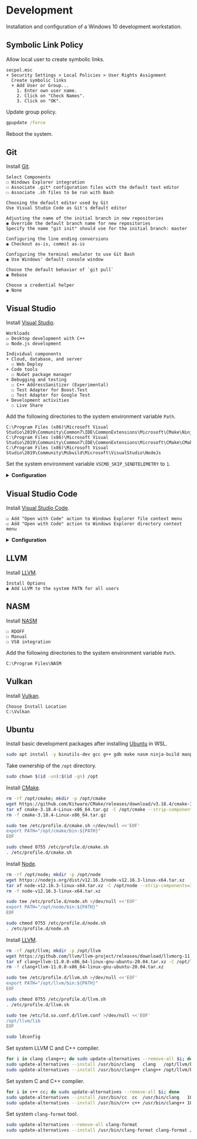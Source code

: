 # Development
Installation and configuration of a Windows 10 development workstation.

## Symbolic Link Policy
Allow local user to create symbolic links.

```
secpol.msc
+ Security Settings > Local Policies > User Rights Assignment
  Create symbolic links
  + Add User or Group...
    1. Enter own user name.
    2. Click on "Check Names".
    3. Click on "OK".
```

Update group policy.

```cmd
gpupdate /force
```

Reboot the system.

## Git
Install [Git](https://git-scm.com/downloads).

```
Select Components
☐ Windows Explorer integration
☐ Associate .git* configuration files with the default text editor
☐ Associate .sh files to be run with Bash

Choosing the default editor used by Git
Use Visual Studio Code as Git's default editor

Adjusting the name of the initial branch in new repositories
◉ Override the default branch name for new repositories
Specify the name "git init" should use for the initial branch: master

Configuring the line ending conversions
◉ Checkout as-is, commit as-is

Configuring the terminal emulator to use Git Bash
◉ Use Windows' default console window

Choose the default behavior of `git pull`
◉ Rebase

Choose a credential helper
◉ None
```

## Visual Studio
Install [Visual Studio](https://visualstudio.microsoft.com/downloads/).

```
Workloads
☑ Desktop development with C++
☑ Node.js development

Individual components
+ Cloud, database, and server
  ☐ Web Deploy
+ Code tools
  ☐ NuGet package manager
+ Debugging and testing
  ☐ C++ AddressSanitizer (Experimental)
  ☐ Test Adapter for Boost.Test
  ☐ Test Adapter for Google Test
+ Development activities
  ☐ Live Share
```

Add the following directories to the system environment variable `Path`.

```
C:\Program Files (x86)\Microsoft Visual Studio\2019\Community\Common7\IDE\CommonExtensions\Microsoft\CMake\Ninja
C:\Program Files (x86)\Microsoft Visual Studio\2019\Community\Common7\IDE\CommonExtensions\Microsoft\CMake\CMake\bin
C:\Program Files (x86)\Microsoft Visual Studio\2019\Community\Msbuild\Microsoft\VisualStudio\NodeJs
```

Set the system environment variable `VSCMD_SKIP_SENDTELEMETRY` to `1`.

<details>
<summary><b>Configuration</b></summary>

Install extensions.

* [Hide Suggestion And Outlining Margins][hi]
* [Trailing Whitespace Visualizer][ws]

[hi]: https://marketplace.visualstudio.com/items?itemName=MussiKara.HideSuggestionAndOutliningMargins
[ws]: https://marketplace.visualstudio.com/items?itemName=MadsKristensen.TrailingWhitespaceVisualizer

Configure with `Tools > Options...`.

```
Environment
+ General
  Color theme: Dark
+ Documents
  ☑ Save documents as Unicode when data cannot be saved in codepage
+ Fonts and Colors
  Text Editor: DejaVu LGC Sans Mono 9
  [All Text Tool Windows]: DejaVu LGC Sans Mono 9
+ Keyboard
  Build.BuildSolution: F7 (Global)
+ Startup
  On startup, open: Empty environment

Projects and Solutions
+ General
  ☐ Always show Error List if build finishes with errors
  ☐ Warn user when the project location is not trusted
+ Build and Run
  On Run, when projects are out of date: Always build
  On Run, when build or deployment error occur: Do not launch

Source Control
+ Plug-in Selection
  Current source control plug-in: Git

Text Editor
+ General
  ☐ Drag and drop text editing
  ☑ Enable mouse click to perform Go to Definition
    Use modifier key: Ctrl+Alt
  ☐ Enable mouse click to perform Go to Definition
  ☐ Highlight current line
  ☐ Show structure guide lines
+ All Languages
  + General
    ☑ Line numbers
    ☐ Navigation bar
    ☑ Automatic brace completion
    ☐ Apply Cut or Copy to blank lines when there is no selection
  + Scroll Bars
    ◉ Use map mode for vertical scroll bar
      ☐ Show Preview Tooltip
      Source overview: Wide
  + Tabs
    Indenting: Smart
    Tab size: 2
    Indent size: 2
    ◉ Indent spaces
  + CodeLens
    ☐ Enable CodeLens
+ C/C++
  + Advanced
    + Browsing/Navigation
      Disable External Dependencies Folders: True
    + IntelliSense
      Enable Template IntelliSense: False
  + Code Style
    + General
      Generated documentation comments style: Doxygen (///)
    + Formatting
      + General
        ◉ Run ClangFormat only for manually invoked formatting commands
        ☑ Use custom clang-format.exe file: C:\Program Files\LLVM\bin\clang-format.exe
      + Indentation
        ☐ Indent braces of lambdas used as parameters
        ☐ Indent namespace contents
      + New Lines
        Position of open braces for namespaces: Keep on the same line, but add a space before
        Position of open braces for types: Keep on the same line, but add a space before
        Position of open braces for functions: Move to a new line
        Position of open braces for control blocks: Keep on the same line, but add a space before
        Position of open braces for lambdas: Keep on the same line, but add a space before
        ☑ Place braces on separate lines
        ☑ For empty types, move closing braces to the same line as opening braces
        ☑ For empty function bodies, move closing braces to the same line as opening braces
        ☑ Place 'catch' and similar keywords on a new line
        ☐ Place 'else' on a new line
        ☐ Place 'while' in a do-while loop on a new line
      + Wrapping
        ◉ Always apply New Lines settings for blocks
  + View
    + Code Squiggles
      Macros in Skipped Browsing Regions: None
      Macros Convertible to constexpr: None
    + Outlining
      Enable Outlining: False
+ CSS
  + Advanced
    Color picker format: #000
    Automatic formatting: Off
    Brace positions: Compact
+ JavaScript/TypeScript
  + Formatting
    + General
      Automatic Formatting
      ☐ Format completed line on Enter
      ☐ Format completed statement on ;
      ☐ Format opened block on {
      ☐ Format completed block on }
      ☑ Format on paste
      Module Quote Preference
      ◉ Double (")
      Semicolon Preference
      ◉ Insert semicolons at statement ends
    + Spacing
      ☐ Insert space after function keyword for anonymous functions
+ JSON
  + Advanced
    Automatic formatting: Off

CMake
+ General
  ☑ Show CMake cache notifications
  When cache is out of date:
    ◉ Run configure step automatically only if CMakeSettings.json exists
  ☑ Enable verbose CMake output
```

Disable telemetry.

```
Help > Send Feedback > Settings...
+ Would you like to participate in the Visual Studio Experience Improvement Program?
  ◉ No, I would not like to participate
```

Change [toolbars](res/vs.png) to fit the desired workflow.

</details>

## Visual Studio Code
Install [Visual Studio Code](https://code.visualstudio.com/download).

```
☑ Add "Open with Code" action to Windows Explorer file context menu
☑ Add "Open with Code" action to Windows Explorer directory context menu
```

<details>
<summary><b>Configuration</b></summary>

Install extensions with `CTRL+P`.

```
ext install twxs.cmake
ext install ms-vscode.cpptools
ext install ms-vscode-remote.remote-ssh
ext install ms-vscode-remote.remote-wsl
ext install donjayamanne.githistory
ext install marvhen.reflow-markdown
ext install alefragnani.rtf
> Developer: Reload Window
```

Configure editor with `> Preferences: Open Settings (JSON)`.

```json
{
  "editor.detectIndentation": false,
  "editor.dragAndDrop": false,
  "editor.folding": false,
  "editor.fontFamily": "'DejaVu LGC Sans Mono', Consolas, monospace",
  "editor.fontSize": 12,
  "editor.largeFileOptimizations": false,
  "editor.links": false,
  "editor.minimap.scale": 2,
  "editor.multiCursorModifier": "ctrlCmd",
  "editor.renderFinalNewline": false,
  "editor.renderLineHighlight": "gutter",
  "editor.renderWhitespace": "selection",
  "editor.rulers": [ 128 ],
  "editor.smoothScrolling": true,
  "editor.tabSize": 2,
  "editor.wordWrap": "on",
  "editor.wordWrapColumn": 128,
  "explorer.confirmDelete": false,
  "explorer.confirmDragAndDrop": false,
  "extensions.ignoreRecommendations": true,
  "files.eol": "\n",
  "files.hotExit": "off",
  "files.insertFinalNewline": true,
  "files.trimTrailingWhitespace": true,
  "files.defaultLanguage": "markdown",
  "git.autofetch": false,
  "git.autoRepositoryDetection": false,
  "git.confirmSync": false,
  "git.enableSmartCommit": true,
  "git.postCommitCommand": "push",
  "git.showPushSuccessNotification": true,
  "telemetry.enableCrashReporter": false,
  "telemetry.enableTelemetry": false,
  "workbench.startupEditor": "none",
  "window.newWindowDimensions": "inherit",
  "window.openFoldersInNewWindow": "on",
  "window.openFilesInNewWindow": "off",
  "window.restoreWindows": "none",
  "window.closeWhenEmpty": false,
  "terminal.integrated.rendererType": "experimentalWebgl",
  "terminal.integrated.shell.windows": "C:\\Windows\\System32\\cmd.exe",
  "C_Cpp.clang_format_path": "C:\\Program Files\\LLVM\\bin\\clang-format.exe",
  "C_Cpp.default.cStandard": "c11",
  "C_Cpp.default.cppStandard": "c++20",
  "C_Cpp.enhancedColorization": "Enabled",
  "C_Cpp.experimentalFeatures": "Enabled",
  "C_Cpp.configurationWarnings": "Disabled",
  "C_Cpp.intelliSenseEngineFallback": "Disabled",
  "C_Cpp.intelliSenseEngine": "Disabled",
  "C_Cpp.vcpkg.enabled": false,
  "cmake.configureOnOpen": false,
  "html.format.extraLiners": "",
  "html.format.indentInnerHtml": false,
  "javascript.format.insertSpaceAfterFunctionKeywordForAnonymousFunctions": false,
  "javascript.format.insertSpaceAfterOpeningAndBeforeClosingNonemptyBrackets": true,
  "typescript.format.insertSpaceAfterFunctionKeywordForAnonymousFunctions": false,
  "typescript.format.insertSpaceAfterOpeningAndBeforeClosingNonemptyBrackets": true,
  "remote.SSH.defaultExtensions": [
    "twxs.cmake",
    "ms-vscode.cpptools",
    "ms-vscode.cmake-tools"
  ]
}
```

Configure keyboard shortcuts with `> Preferences: Open Keyboard Shortcuts (JSON)`.

```json
[
  { "key": "f5", "command": "cmake.debugTarget", "when": "!inDebugMode" },
  { "key": "f5", "command": "workbench.action.debug.pause", "when": "inDebugMode && debugState == 'running'" },
  { "key": "f5", "command": "workbench.action.debug.continue", "when": "inDebugMode && debugState != 'running'" },
  { "key": "ctrl+b", "command": "cmake.selectLaunchTarget" },
  { "key": "ctrl+f5", "command": "cmake.launchTarget" }
]
```

Open a directory in WSL and install remote extensions.

```
CMake (from local)
C/C++ (from local)
ms-vscode.cmake-tools
```

Configure remote editor with `> Preferences: Open Remote Settings (WSL: Ubuntu)` while editing a directory in WSL.

```json
{
  "C_Cpp.vcpkg.enabled": false,
  "C_Cpp.default.cStandard": "c11",
  "C_Cpp.default.cppStandard": "c++20",
  "C_Cpp.default.configurationProvider": "vector-of-bool.cmake-tools",
  "C_Cpp.default.intelliSenseMode": "clang-x64",
  "C_Cpp.intelliSenseEngine": "Default",
  "C_Cpp.clang_format_path": "/opt/llvm/bin/clang-format",
  "cmake.buildDirectory": "${workspaceFolder}/build/vscode",
  "cmake.cmakePath": "/opt/cmake/bin/cmake",
  "cmake.generator": "Ninja Multi-Config",
  "cmake.installPrefix": "${workspaceFolder}",
  "cmake.configureSettings": { "VSCODE": "ON" },
  "cmake.configureOnOpen": true,
  "cmake.debugConfig": {
    "version": "0.2.0",
    "configurations": [
      {
        "name": "Debug",
        "type": "cppdbg",
        "request": "launch",
        "cwd": "${workspaceFolder}",
        "program": "${command:cmake.launchTargetPath}",
        "MIMode": "gdb",
        "stopAtEntry": false,
        "externalConsole": false,
        "internalConsoleOptions": "neverOpen",
        "setupCommands": [
          {
            "description": "Enable pretty printing.",
            "text": "-enable-pretty-printing",
            "ignoreFailures": true,
          }
        ]
      }
    ]
  }
}
```

Configure remote toolkits with `CMake: Edit User-Local CMake Kits` while editing a directory in WSL.

```json
[
  {
    "keep": true,
    "name": "Ace",
    "toolchainFile": "/opt/ace/toolchain.cmake"
  },
  {
    "keep": true,
    "name": "Xnet",
    "toolchainFile": "/opt/vcpkg/triplets/toolchains/linux.cmake",
    "cmakeSettings": { "VCPKG_TARGET_TRIPLET": "x64-linux-xnet" }
  }
]
```

</details>

## LLVM
Install [LLVM](https://github.com/llvm/llvm-project/releases/download/llvmorg-11.0.0/LLVM-11.0.0-win64.exe).

```
Install Options
◉ Add LLVM to the system PATN for all users
```

## NASM
Install [NASM](https://www.nasm.us/pub/nasm/releasebuilds/2.15.05/win64/nasm-2.15.05-installer-x64.exe)

```
☐ RDOFF
☐ Manual
☐ VS8 integration
```

Add the following directories to the system environment variable `Path`.

```
C:\Program Files\NASM
```

## Vulkan
Install [Vulkan](https://vulkan.lunarg.com/sdk/home#windows).

```
Choose Install Location
C:\Vulkan
```

## Ubuntu
Install basic development packages after installing [Ubuntu](wsl/ubuntu.md) in WSL.

```sh
sudo apt install -y binutils-dev gcc g++ gdb make nasm ninja-build manpages-dev pkg-config
```

Take ownership of the `/opt` directory.

```sh
sudo chown $(id -un):$(id -gn) /opt
```

Install [CMake](https://cmake.org/).

```sh
rm -rf /opt/cmake; mkdir -p /opt/cmake
wget https://github.com/Kitware/CMake/releases/download/v3.18.4/cmake-3.18.4-Linux-x86_64.tar.gz
tar xf cmake-3.18.4-Linux-x86_64.tar.gz -C /opt/cmake --strip-components=1
rm -f cmake-3.18.4-Linux-x86_64.tar.gz

sudo tee /etc/profile.d/cmake.sh >/dev/null <<'EOF'
export PATH="/opt/cmake/bin:${PATH}"
EOF

sudo chmod 0755 /etc/profile.d/cmake.sh
. /etc/profile.d/cmake.sh
```

Install [Node](https://nodejs.org/).

```sh
rm -rf /opt/node; mkdir -p /opt/node
wget https://nodejs.org/dist/v12.16.3/node-v12.16.3-linux-x64.tar.xz
tar xf node-v12.16.3-linux-x64.tar.xz -C /opt/node --strip-components=1
rm -f node-v12.16.3-linux-x64.tar.xz

sudo tee /etc/profile.d/node.sh >/dev/null <<'EOF'
export PATH="/opt/node/bin:${PATH}"
EOF

sudo chmod 0755 /etc/profile.d/node.sh
. /etc/profile.d/node.sh
```

Install [LLVM](https://llvm.org/).

```sh
rm -rf /opt/llvm; mkdir -p /opt/llvm
wget https://github.com/llvm/llvm-project/releases/download/llvmorg-11.0.0/clang+llvm-11.0.0-x86_64-linux-gnu-ubuntu-20.04.tar.xz
tar xf clang+llvm-11.0.0-x86_64-linux-gnu-ubuntu-20.04.tar.xz -C /opt/llvm --strip-components=1
rm -f clang+llvm-11.0.0-x86_64-linux-gnu-ubuntu-20.04.tar.xz

sudo tee /etc/profile.d/llvm.sh >/dev/null <<'EOF'
export PATH="/opt/llvm/bin:${PATH}"
EOF

sudo chmod 0755 /etc/profile.d/llvm.sh
. /etc/profile.d/llvm.sh

sudo tee /etc/ld.so.conf.d/llvm.conf >/dev/null <<'EOF'
/opt/llvm/lib
EOF

sudo ldconfig
```

Set system LLVM C and C++ compiler.

```sh
for i in clang clang++; do sudo update-alternatives --remove-all $i; done
sudo update-alternatives --install /usr/bin/clang   clang   /opt/llvm/bin/clang   100
sudo update-alternatives --install /usr/bin/clang++ clang++ /opt/llvm/bin/clang++ 100
```

Set system C and C++ compiler.

```sh
for i in c++ cc; do sudo update-alternatives --remove-all $i; done
sudo update-alternatives --install /usr/bin/cc  cc  /usr/bin/clang   100
sudo update-alternatives --install /usr/bin/c++ c++ /usr/bin/clang++ 100
```

Set system `clang-format` tool.

```sh
sudo update-alternatives --remove-all clang-format
sudo update-alternatives --install /usr/bin/clang-format clang-format /opt/llvm/bin/clang-format 100
```
